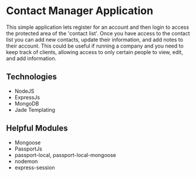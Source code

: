 Contact Manager Application
===========================

This simple application lets register for an account and then login to access the protected area of the 'contact list'. Once you have access to the contact list you can add new contacts, update their information, and add notes to their account. This could be useful if running a company and you need to keep track of clients, allowing access to only certain people to view, edit, and add information.

## Technologies

* NodeJS
* ExpressJs
* MongoDB
* Jade Templating

## Helpful Modules

* Mongoose
* PassportJs
* passport-local, passport-local-mongoose
* nodemon
* express-session

